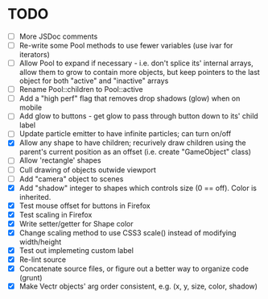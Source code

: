 # TODO

* [ ] More JSDoc comments
* [ ] Re-write some Pool methods to use fewer variables (use ivar for iterators)
* [ ] Allow Pool to expand if necessary - i.e. don't splice its' internal arrays, allow them to grow 
	  to contain more objects, but keep pointers to the last object for both "active" and "inactive" arrays
* [ ] Rename Pool::children to Pool::active
* [ ] Add a "high perf" flag that removes drop shadows (glow) when on mobile
* [ ] Add glow to buttons - get glow to pass through button down to its' child label
* [ ] Update particle emitter to have infinite particles; can turn on/off
* [X] Allow any shape to have children; recurively draw children using the parent's current position
      as an offset (i.e. create "GameObject" class)
* [ ] Allow 'rectangle' shapes
* [ ] Cull drawing of objects outwide viewport
* [ ] Add "camera" object to scenes
* [X] Add "shadow" integer to shapes which controls size (0 == off). Color is inherited.
* [X] Test mouse offset for buttons in Firefox
* [X] Test <canvas> scaling in Firefox
* [X] Write setter/getter for Shape color
* [X] Change <canvas> scaling method to use CSS3 scale() instead of modifying width/height
* [X] Test out implemeting custom label
* [X] Re-lint source
* [X] Concatenate source files, or figure out a better way to organize code (grunt)
* [X] Make Vectr objects' arg order consistent, e.g. (x, y, size, color, shadow)
